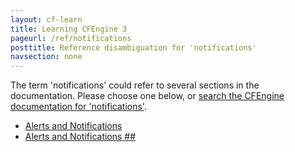 ```yaml
---
layout: cf-learn
title: Learning CFEngine 3
pageurl: /ref/notifications
posttitle: Reference disambiguation for 'notifications'
navsection: none
---
```


The term 'notifications' could refer to several sections in the documentation. Please choose one below, or
[search the CFEngine documentation for 'notifications'](http://docs.cfengine.com/latest/search.html?q=notifications).

- [Alerts and Notifications](http://docs.cfengine.com/latest/enterprise-cfengine-guide-alerts-notifications.html#alerts-and-notifications)
- [Alerts and Notifications \#\#](http://docs.cfengine.com/latest/enterprise-cfengine-guide-user-interface.html#alerts-and-notifications-##)
